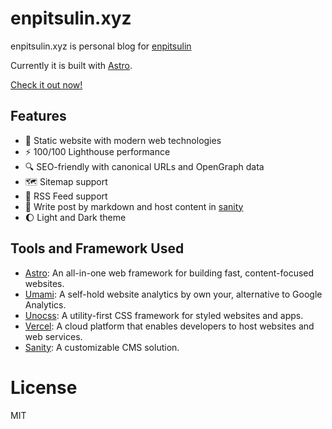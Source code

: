 # enpitsulin.xyz

enpitsulin.xyz is personal blog for [enpitsulin](https://github.com/enpitsuLin)

Currently it is built with [Astro](https://astro.build/).

[Check it out now!](https://enpitsulin.xyz/)

## Features

- 🤖 Static website with modern web technologies
- ⚡️ 100/100 Lighthouse performance
- 🔍 SEO-friendly with canonical URLs and OpenGraph data
- 🗺 Sitemap support
- 📢 RSS Feed support
- 📃 Write post by markdown and host content in [sanity](https://www.sanity.io/)
- 🌔 Light and Dark theme

## Tools and Framework Used

- [Astro](https://astro.build/): An all-in-one web framework for building fast, content-focused websites.
- [Umami](https://umami.is/): A self-hold website analytics by own your, alternative to Google Analytics.
- [Unocss](https://github.com/unocss/unocss): A utility-first CSS framework for styled websites and apps.
- [Vercel](https://vercel.com/): A cloud platform that enables developers to host websites and web services.
- [Sanity](https://www.sanity.io/): A customizable CMS solution.

# License

MIT
